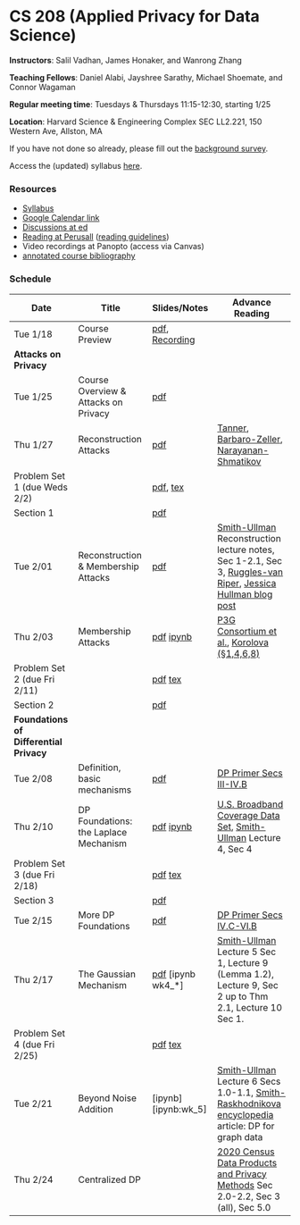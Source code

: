 # CS 208 (Applied Privacy for Data Science)

**Instructors**: Salil Vadhan, James Honaker, and Wanrong Zhang

**Teaching Fellows**: Daniel Alabi, Jayshree Sarathy, Michael Shoemate, and Connor Wagaman

**Regular meeting time**: Tuesdays & Thursdays 11:15-12:30, starting 1/25

**Location**: Harvard Science & Engineering Complex SEC LL2.221, 150 Western Ave, Allston, MA

If you have not done so already, please fill out the [background survey](https://docs.google.com/forms/d/e/1FAIpQLSfYrvV08oMJr5idotBG1eIyE6rafbKymxs_8gm9iUqpC73vKg/viewform).

Access the (updated) syllabus [here](files/cs208_spring2022_syllabus.pdf).


### Resources

* [Syllabus]
* [Google Calendar link][gcal]
* [Discussions at ed][ed]
* [Reading at Perusall][perusall] ([reading guidelines])
* Video recordings at Panopto (access via Canvas)
* [annotated course bibliography]
 
[Syllabus]: https://opendp.github.io/cs208/spring2022/files/cs208_spring2022_syllabus.pdf
[gcal]: https://calendar.google.com/calendar/u/0?cid=Y19lYjYwZ2NzcDdoZTBwamZqMG1ldGs0NnE3MEBncm91cC5jYWxlbmRhci5nb29nbGUuY29t
[ed]: https://edstem.org/us/courses/19868/
[perusall]: https://app.perusall.com/courses/compsci-208-applied-privacy-for-data-science/
[reading guidelines]: files/reading_and_commenting_guidelines.pdf
[annotated course bibliography]: files/cs208_annotated_bibliography.pdf

### Schedule

| Date                                    | Title                                 | Slides/Notes                                                 | Advance Reading                                                                                                 |
|-----------------------------------------|---------------------------------------|--------------------------------------------------------------|-----------------------------------------------------------------------------------------------------------------|
| Tue 1/18                                | Course Preview                        | [pdf][jan18:pdf], [Recording][jan18:video]                   |                                                                                                                 |
| **Attacks on Privacy**                  |                                       |                                                              |                                                                                                                 |
| Tue 1/25                                | Course Overview & Attacks on Privacy  | [pdf][jan25:pdf]                                             |                                                                                                                 |
| Thu 1/27                                | Reconstruction Attacks                | [pdf](presentations/reconstruction.pdf)                      | [Tanner], [Barbaro-Zeller], [Narayanan-Shmatikov]                                                               |
| Problem Set 1 (due Weds 2/2)            |                                       | [pdf](homework/hw1.pdf), [tex](homework/hw1.tex)             |                                                                                                                 |
| Section 1                               |                                       | [pdf](section/section1.pdf)                                  |                                                                                                                 |
| Tue 2/01                                | Reconstruction & Membership Attacks   | [pdf](presentations/membership.pdf)                          | [Smith-Ullman] Reconstruction lecture notes, Sec 1-2.1, Sec 3, [Ruggles-van Riper], [Jessica Hullman blog post] |
| Thu 2/03                                | Membership Attacks                    | [pdf](presentations/membership-attacks.pdf) [ipynb][wk2_mem] | [P3G Consortium et al.],  [Korolova (§1,4,6,8)]                                                                 |
| Problem Set 2 (due Fri 2/11)            |                                       | [pdf](homework/hw2.pdf) [tex](homework/hw2.tex)              |                                                                                                                 |
| Section 2                               |                                       | [pdf](section/section2.pdf)                                  |                                                                                                                 |
| **Foundations of Differential Privacy** |                                       |                                                              |                                                                                                                 |
| Tue 2/08                                | Definition, basic mechanisms          | [pdf](presentations/DP-foundations1.pdf)                     | [DP Primer Secs III-IV.B]                                                                                       |
| Thu 2/10                                | DP Foundations: the Laplace Mechanism | [pdf](presentations/DP-laplace.pdf) [ipynb][wk3_lap]         | [U.S. Broadband Coverage Data Set](https://arxiv.org/pdf/2103.14035v2.pdf), [Smith-Ullman] Lecture 4, Sec 4     |
| Problem Set 3 (due Fri 2/18)            |                                       | [pdf](homework/hw3.pdf) [tex](homework/hw3.tex)              |                                                                                                                 |
| Section 3                               |                                       | [pdf](section/section3.pdf)                                  |                                                                                                                 |
| Tue 2/15                                | More DP Foundations                   | [pdf](presentations/DP-foundations2.pdf)                     | [DP Primer Secs IV.C-VI.B]                                                                                      |
| Thu 2/17                                | The Gaussian Mechanism                | [pdf](presentations/DP-gaussian-mechanism.pdf) [ipynb wk4_*] | [Smith-Ullman] Lecture 5 Sec 1, Lecture 9 (Lemma 1.2), Lecture 9, Sec 2 up to Thm 2.1, Lecture 10 Sec 1.        |
| Problem Set 4 (due Fri 2/25)            |                                       | [pdf](homework/hw4.pdf) [tex](homework/hw4.tex)              |                                                                                                                 |
| Tue 2/21                                | Beyond Noise Addition                 | [ipynb][ipynb:wk_5]                                          | [Smith-Ullman] Lecture 6 Secs 1.0-1.1, [Smith-Raskhodnikova encyclopedia] article: DP for graph data            |
| Thu 2/24                                | Centralized DP                        |                                                              | [2020 Census Data Products and Privacy Methods] Sec 2.0-2.2, Sec 3 (all), Sec 5.0                               |

[jan18:pdf]: files/course_preview.pdf
[jan18:video]: https://harvard.zoom.us/rec/play/rNU5_swSdM3xVtAd3rTReJtniCNhE4oKY54CWsA2hIPpnt2PmZGPbO-yOvIs0NpIS9y1ilRJ6SWsvH9P.hVnF5j1z4LYMDVYM

[jan25:pdf]: presentations/overview-reidentification.pdf
[wk2_mem]: examples/wk2_membership_attack.ipynb
[wk3_lap]: examples/wk3_laplace_mechanism_and_opendp.ipynb
[ipynb:wk4_*]: examples/
[ipynb:wk5]: examples/wk5_exponential.ipynb

[Tanner]: https://www.forbes.com/sites/adamtanner/2013/04/25/harvard-professor-re-identifies-anonymous-volunteers-in-dna-study/#4b8a122d92c9
[Barbaro-Zeller]: https://www.nytimes.com/2006/08/09/technology/09aol.html
[Narayanan-Shmatikov]: https://dl.acm.org/citation.cfm?id=1743558
[Smith-Ullman]: https://dpcourse.github.io/
[Smith-Raskhodnikova encyclopedia]: https://link.springer.com/referenceworkentry/10.1007/978-3-642-27848-8_549-1
[Ruggles-van Riper]: https://link.springer.com/article/10.1007%2Fs11113-021-09674-3
[Jessica Hullman blog post]: https://statmodeling.stat.columbia.edu/2021/08/27/shots-taken-shots-returned-regarding-the-census-motivation-for-using-differential-privacy-and-btw-its-not-an-algorithm
[P3G Consortium et al.]: https://journals.plos.org/plosgenetics/article?id=10.1371/journal.pgen.1000665
[Korolova (§1,4,6,8)]: https://journalprivacyconfidentiality.org/index.php/jpc/article/view/594
[DP Primer Secs III-IV.B]: https://salil.seas.harvard.edu/files/salil/files/differential_privacy_primer_nontechnical_audience.pdf
[DP Primer Secs IV.C-VI.B]: https://salil.seas.harvard.edu/files/salil/files/differential_privacy_primer_nontechnical_audience.pdf
[2020 Census Data Products and Privacy Methods]: https://www2.census.gov/programs-surveys/decennial/2020/program-management/planning-docs/2020-census-data-products-privacy-methods.pdf

